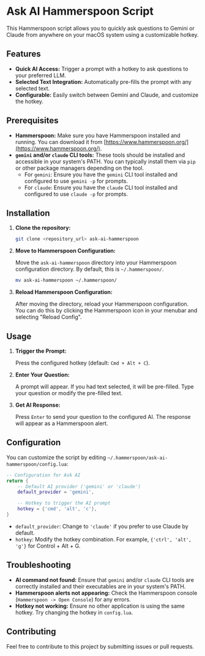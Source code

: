 # Ask AI Hammerspoon Script

This Hammerspoon script allows you to quickly ask questions to Gemini or Claude from anywhere on your macOS system using a customizable hotkey.

## Features

*   **Quick AI Access:** Trigger a prompt with a hotkey to ask questions to your preferred LLM.
*   **Selected Text Integration:** Automatically pre-fills the prompt with any selected text.
*   **Configurable:** Easily switch between Gemini and Claude, and customize the hotkey.

## Prerequisites

*   **Hammerspoon:** Make sure you have Hammerspoon installed and running. You can download it from [https://www.hammerspoon.org/](https://www.hammerspoon.org/).
*   **`gemini` and/or `claude` CLI tools:** These tools should be installed and accessible in your system's PATH. You can typically install them via `pip` or other package managers depending on the tool.
    *   For `gemini`: Ensure you have the `gemini` CLI tool installed and configured to use `gemini -p` for prompts.
    *   For `claude`: Ensure you have the `claude` CLI tool installed and configured to use `claude -p` for prompts.

## Installation

1.  **Clone the repository:**

    ```bash
    git clone <repository_url> ask-ai-hammerspoon
    ```

2.  **Move to Hammerspoon Configuration:**

    Move the `ask-ai-hammerspoon` directory into your Hammerspoon configuration directory. By default, this is `~/.hammerspoon/`.

    ```bash
    mv ask-ai-hammerspoon ~/.hammerspoon/
    ```

3.  **Reload Hammerspoon Configuration:**

    After moving the directory, reload your Hammerspoon configuration. You can do this by clicking the Hammerspoon icon in your menubar and selecting "Reload Config".

## Usage

1.  **Trigger the Prompt:**

    Press the configured hotkey (default: `Cmd + Alt + C`).

2.  **Enter Your Question:**

    A prompt will appear. If you had text selected, it will be pre-filled. Type your question or modify the pre-filled text.

3.  **Get AI Response:**

    Press `Enter` to send your question to the configured AI. The response will appear as a Hammerspoon alert.

## Configuration

You can customize the script by editing `~/.hammerspoon/ask-ai-hammerspoon/config.lua`:

```lua
-- Configuration for Ask AI
return {
    -- Default AI provider ('gemini' or 'claude')
    default_provider = 'gemini',

    -- Hotkey to trigger the AI prompt
    hotkey = {'cmd', 'alt', 'c'},
}
```

*   `default_provider`: Change to `'claude'` if you prefer to use Claude by default.
*   `hotkey`: Modify the hotkey combination. For example, `{'ctrl', 'alt', 'g'}` for Control + Alt + G.

## Troubleshooting

*   **AI command not found:** Ensure that `gemini` and/or `claude` CLI tools are correctly installed and their executables are in your system's PATH.
*   **Hammerspoon alerts not appearing:** Check the Hammerspoon console (`Hammerspoon -> Open Console`) for any errors.
*   **Hotkey not working:** Ensure no other application is using the same hotkey. Try changing the hotkey in `config.lua`.

## Contributing

Feel free to contribute to this project by submitting issues or pull requests.